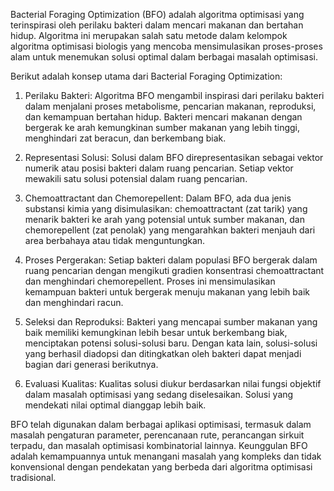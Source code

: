 Bacterial Foraging Optimization (BFO) adalah algoritma optimisasi yang terinspirasi oleh perilaku bakteri dalam mencari makanan dan bertahan hidup. Algoritma ini merupakan salah satu metode dalam kelompok algoritma optimisasi biologis yang mencoba mensimulasikan proses-proses alam untuk menemukan solusi optimal dalam berbagai masalah optimisasi.

Berikut adalah konsep utama dari Bacterial Foraging Optimization:

1. Perilaku Bakteri: Algoritma BFO mengambil inspirasi dari perilaku bakteri dalam menjalani proses metabolisme, pencarian makanan, reproduksi, dan kemampuan bertahan hidup. Bakteri mencari makanan dengan bergerak ke arah kemungkinan sumber makanan yang lebih tinggi, menghindari zat beracun, dan berkembang biak.

2. Representasi Solusi: Solusi dalam BFO direpresentasikan sebagai vektor numerik atau posisi bakteri dalam ruang pencarian. Setiap vektor mewakili satu solusi potensial dalam ruang pencarian.

3. Chemoattractant dan Chemorepellent: Dalam BFO, ada dua jenis substansi kimia yang disimulasikan: chemoattractant (zat tarik) yang menarik bakteri ke arah yang potensial untuk sumber makanan, dan chemorepellent (zat penolak) yang mengarahkan bakteri menjauh dari area berbahaya atau tidak menguntungkan.

4. Proses Pergerakan: Setiap bakteri dalam populasi BFO bergerak dalam ruang pencarian dengan mengikuti gradien konsentrasi chemoattractant dan menghindari chemorepellent. Proses ini mensimulasikan kemampuan bakteri untuk bergerak menuju makanan yang lebih baik dan menghindari racun.

5. Seleksi dan Reproduksi: Bakteri yang mencapai sumber makanan yang baik memiliki kemungkinan lebih besar untuk berkembang biak, menciptakan potensi solusi-solusi baru. Dengan kata lain, solusi-solusi yang berhasil diadopsi dan ditingkatkan oleh bakteri dapat menjadi bagian dari generasi berikutnya.

6. Evaluasi Kualitas: Kualitas solusi diukur berdasarkan nilai fungsi objektif dalam masalah optimisasi yang sedang diselesaikan. Solusi yang mendekati nilai optimal dianggap lebih baik.

BFO telah digunakan dalam berbagai aplikasi optimisasi, termasuk dalam masalah pengaturan parameter, perencanaan rute, perancangan sirkuit terpadu, dan masalah optimisasi kombinatorial lainnya. Keunggulan BFO adalah kemampuannya untuk menangani masalah yang kompleks dan tidak konvensional dengan pendekatan yang berbeda dari algoritma optimisasi tradisional.